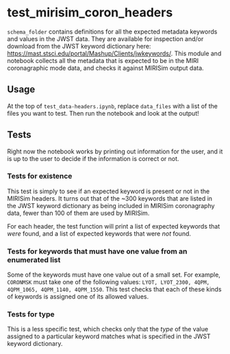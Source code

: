 # test_mirisim_coron_headers

`schema_folder` contains definitions for all the expected metadata keywords and values in the JWST data. They are available for inspection and/or download from the JWST keyword dictionary here: https://mast.stsci.edu/portal/Mashup/Clients/jwkeywords/. This module and notebook collects all the metadata that is expected to be in the MIRI coronagraphic mode data, and checks it against MIRISim output data. 

## Usage
At the top of `test_data-headers.ipynb`, replace `data_files` with a list of the files you want to test. Then run the notebook and look at the output!

## Tests
Right now the notebook works by printing out information for the user, and it is up to the user to decide if the information is correct or not.

### Tests for existence
This test is simply to see if an expected keyword is present or not in the MIRISim headers. It turns out that of the ~300 keywords that are listed in the JWST keyword dictionary as being included in MIRISim coronagraphy data, fewer than 100 of them are used by MIRISim.

For each header, the test function will print a list of expected keywords that *were* found, and a list of expected keywords that were *not* found.

### Tests for keywords that must have one value from an enumerated list
Some of the keywords must have one value out of a small set. For example, `CORONMSK` must take one of the following values: `LYOT, LYOT_2300, 4QPM, 4QPM_1065, 4QPM_1140, 4QPM_1550`. This test checks that each of these kinds of keywords is assigned one of its allowed values. 

### Tests for type
This is a less specific test, which checks only that the *type* of the value assigned to a particular keyword matches what is specified in the JWST keyword dictionary.
